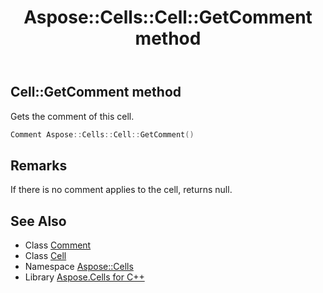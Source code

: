 ﻿---
title: Aspose::Cells::Cell::GetComment method
linktitle: GetComment
second_title: Aspose.Cells for C++ API Reference
description: 'Aspose::Cells::Cell::GetComment method. Gets the comment of this cell in C++.'
type: docs
weight: 6600
url: /cpp/aspose.cells/cell/getcomment/
---
## Cell::GetComment method


Gets the comment of this cell.

```cpp
Comment Aspose::Cells::Cell::GetComment()
```

## Remarks


If there is no comment applies to the cell, returns null. 
## See Also

* Class [Comment](../../comment/)
* Class [Cell](../)
* Namespace [Aspose::Cells](../../)
* Library [Aspose.Cells for C++](../../../)
